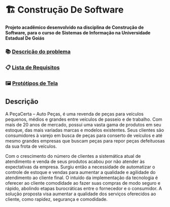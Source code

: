 # :building_construction: Construção De Software

**Projeto acadêmico desenvolvido na disciplina de Construção de Software, para o curso de Sistemas de Informação na Universidade Estadual De Goiás**

### :books: [Descrição do problema](Modelagem%20e%20requisitos/Descrição%20do%20problema.md)
### :clipboard: [Lista de Requisitos](Modelagem%20e%20requisitos/Requisitos.md)
### :framed_picture: [Protótipos de Tela](Modelagem%20e%20requisitos/Prototipos)

## Descrição
A PeçaCerta – Auto Peças, é uma revenda de peças para veículos pequenos, médios e grandes entre veículos de passeio e de trabalho. Com mais de 20 anos de mercado, possui uma vasta gama de produtos em seu estoque, das mais variadas marcas e modelos existentes. Seus clientes são consumidores à varejo em busca de peças para conserto de veículos e até mesmo grandes empresas que buscam peças para repor peças defeituosas da sua frota de veículos.

Com o crescimento do número de clientes a sistemática atual de atendimento e venda de seus produtos acabou por não atender às expectativas da empresa. Surgiu então a necessidade de automatizar o controle de estoque e vendas para aumentar a qualidade e agilidade do atendimento ao cliente final. O intuído da implementação da tecnologia é oferecer ao cliente comodidade ao fazer suas compras de modo seguro e rápido, abolindo etapas burocráticas entre o fornecedor e o consumidor. A solução proposta visa aumentar a qualidade dos serviços oferecidos ao cliente, como rapidez, segurança e comodidade.

